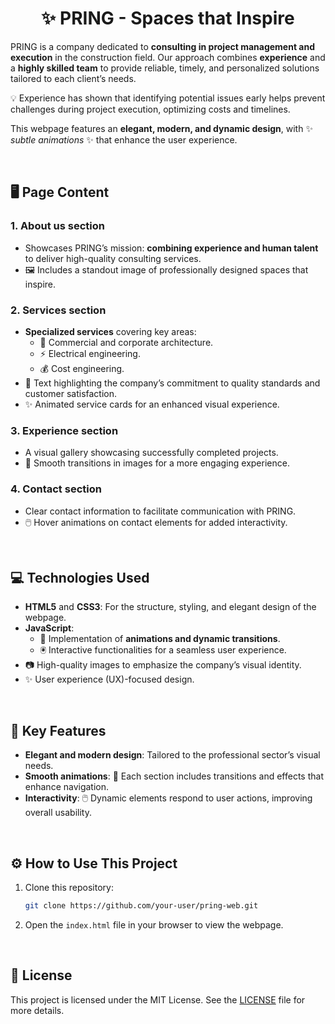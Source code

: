 <h1 align="center">✨ PRING - Spaces that Inspire</h1>

PRING is a company dedicated to **consulting in project management and execution** in the construction field. Our approach combines **experience** and a **highly skilled team** to provide reliable, timely, and personalized solutions tailored to each client’s needs.  

💡 Experience has shown that identifying potential issues early helps prevent challenges during project execution, optimizing costs and timelines.  

This webpage features an **elegant, modern, and dynamic design**, with ✨ *subtle animations* ✨ that enhance the user experience.

<br>

## 🖥️ Page Content  

### 1. **About us section**
   - Showcases PRING’s mission: **combining experience and human talent** to deliver high-quality consulting services.  
   - 🖼️ Includes a standout image of professionally designed spaces that inspire.  

### 2. **Services section**  
   - **Specialized services** covering key areas:  
     - 🏢 Commercial and corporate architecture.  
     - ⚡ Electrical engineering.  
     - 💰 Cost engineering.  
   - 💬 Text highlighting the company’s commitment to quality standards and customer satisfaction.  
   - ✨ Animated service cards for an enhanced visual experience.  

### 3. **Experience section**
   - A visual gallery showcasing successfully completed projects.  
   - 🎥 Smooth transitions in images for a more engaging experience.  

### 4. **Contact section**
   - Clear contact information to facilitate communication with PRING.  
   - 🖱️ Hover animations on contact elements for added interactivity.  

<br>

## 💻 Technologies Used 
- **HTML5** and **CSS3**: For the structure, styling, and elegant design of the webpage.  
- **JavaScript**:  
  - 🎨 Implementation of **animations and dynamic transitions**.  
  - 🖲️ Interactive functionalities for a seamless user experience.  
- 📷 High-quality images to emphasize the company’s visual identity.  
- ✨ User experience (UX)-focused design.  

<br>

## 🚀 Key Features  
- **Elegant and modern design**: Tailored to the professional sector’s visual needs.  
- **Smooth animations**: 🎥 Each section includes transitions and effects that enhance navigation.  
- **Interactivity**: 🖱️ Dynamic elements respond to user actions, improving overall usability.  

<br>

## ⚙️ How to Use This Project  
1. Clone this repository:  
   ```bash  
   git clone https://github.com/your-user/pring-web.git  
   ```  
2. Open the `index.html` file in your browser to view the webpage.  

<br>

## 📄 License

This project is licensed under the MIT License. See the [LICENSE](LICENSE) file for more details.